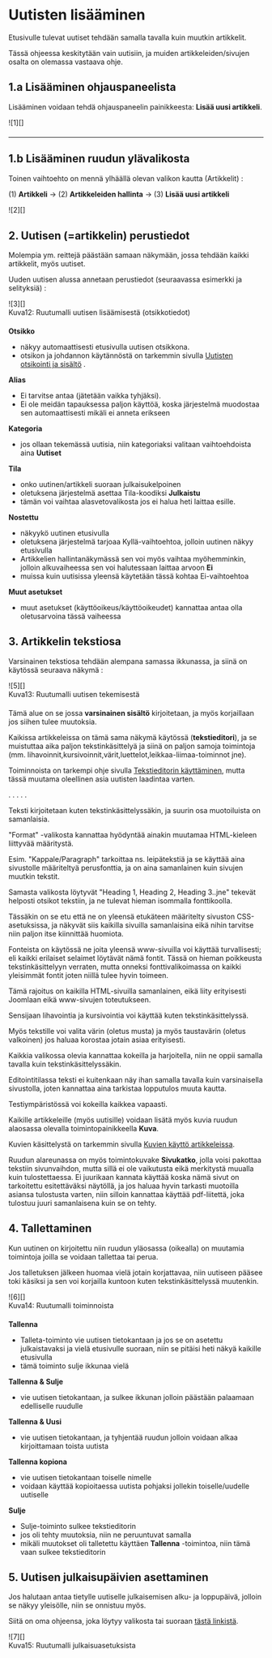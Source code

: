 # Uutisten lisääminen

Etusivulle tulevat uutiset tehdään samalla tavalla kuin muutkin artikkelit.

Tässä ohjeessa keskitytään vain uutisiin, ja muiden artikkeleiden/sivujen osalta on olemassa vastaava ohje.

## 1.a Lisääminen ohjauspaneelista

Lisääminen voidaan tehdä ohjauspaneelin painikkeesta: **Lisää uusi artikkeli**.

<figure class="fig-n" style="margin:0 0 20px 0">
![1][]
<figcaption></figcaption>
</figure>

----

## 1.b Lisääminen ruudun ylävalikosta

Toinen vaihtoehto on mennä ylhäällä olevan valikon kautta (Artikkelit) :

(1) **Artikkeli** -> (2) **Artikkeleiden hallinta** -> (3) **Lisää uusi artikkeli**

<figure class="fig-n border" style="margin:0 0 30px 0">
![2][]
<figcaption></figcaption>
</figure>


## 2. Uutisen (=artikkelin) perustiedot

Molempia ym. reittejä päästään samaan näkymään, jossa tehdään kaikki artikkelit, myös uutiset.

Uuden uutisen alussa annetaan perustiedot (seuraavassa esimerkki ja selityksiä) :

<figure class="fig-n border" style="margin:0 0 20px 0">
![3][]
<figcaption>Kuva12: Ruutumalli uutisen lisäämisestä (otsikkotiedot)</figcaption>
</figure>


__Otsikko__

 * näkyy automaattisesti etusivulla uutisen otsikkona.
 * otsikon ja johdannon käytännöstä on tarkemmin sivulla [Uutisten otsikointi ja sisältö][20] .

__Alias__

 * Ei tarvitse antaa (jätetään vaikka tyhjäksi).
 * Ei ole meidän tapauksessa paljon käyttöä, koska järjestelmä muodostaa sen automaattisesti mikäli ei anneta erikseen

__Kategoria__

 * jos ollaan tekemässä uutisia, niin kategoriaksi valitaan vaihtoehdoista aina **Uutiset**

__Tila__

 * onko uutinen/artikkeli suoraan julkaisukelpoinen
 * oletuksena järjestelmä asettaa Tila-koodiksi __Julkaistu__
 * tämän voi vaihtaa alasvetovalikosta jos ei halua heti laittaa esille.

__Nostettu__

 * näkyykö uutinen etusivulla
 * oletuksena järjestelmä tarjoaa Kyllä-vaihtoehtoa, jolloin uutinen näkyy etusivulla
 * Artikkelien hallintanäkymässä sen voi myös vaihtaa myöhemminkin, jolloin alkuvaiheessa sen voi halutessaan laittaa arvoon __Ei__
 * muissa kuin uutisissa yleensä käytetään tässä kohtaa Ei-vaihtoehtoa

__Muut asetukset__

 * muut asetukset (käyttöoikeus/käyttöoikeudet) kannattaa antaa olla oletusarvoina tässä vaiheessa


## 3. Artikkelin tekstiosa

Varsinainen tekstiosa tehdään alempana samassa ikkunassa, ja siinä on käytössä seuraava näkymä :

<figure class="fig-n border" style="margin:0 0 20px 0">
![5][]
<figcaption>Kuva13: Ruutumalli uutisen tekemisestä</figcaption>
</figure>

Tämä alue on se jossa __varsinainen sisältö__ kirjoitetaan, ja myös korjaillaan jos siihen tulee muutoksia.

Kaikissa artikkeleissa on tämä sama näkymä käytössä (__tekstieditori__), ja se muistuttaa
aika paljon tekstinkäsittelyä ja siinä on paljon samoja toimintoja
(mm. lihavoinnit,kursivoinnit,värit,luettelot,leikkaa-liimaa-toiminnot jne).

Toiminnoista on tarkempi ohje sivulla [Tekstieditorin käyttäminen][21], mutta tässä muutama
oleellinen asia uutisten laadintaa varten.

. . . . .

Teksti kirjoitetaan kuten tekstinkäsittelyssäkin, ja suurin osa muotoiluista on samanlaisia.

"Format" -valikosta kannattaa hyödyntää ainakin muutamaa HTML-kieleen liittyvää määritystä.

Esim. "Kappale/Paragraph" tarkoittaa ns. leipätekstiä ja se käyttää aina sivustolle määriteltyä perusfonttia,
ja on aina samanlainen kuin sivujen muutkin tekstit.

Samasta valikosta löytyvät "Heading 1, Heading 2, Heading 3..jne"  tekevät helposti otsikot tekstiin,
ja ne tulevat hieman isommalla fonttikoolla.

Tässäkin on se etu että ne on yleensä etukäteen määritelty sivuston CSS-asetuksissa, ja näkyvät siis kaikilla
sivuilla samanlaisina eikä nihin tarvitse niin paljon itse kiinnittää huomiota.

Fonteista on käytössä ne joita yleensä www-sivuilla voi käyttää turvallisesti;
eli kaikki erilaiset selaimet löytävät nämä fontit. Tässä on hieman poikkeusta tekstinkäsittelyyn verraten,
mutta onneksi fonttivalikoimassa on kaikki yleisimmät fontit joten niillä tulee hyvin toimeen.

Tämä rajoitus on kaikilla HTML-sivuilla samanlainen, eikä liity erityisesti Joomlaan eikä www-sivujen toteutukseen.

Sensijaan lihavointia ja kursivointia voi käyttää kuten tekstinkäsittelyssä.

Myös tekstille voi valita värin (oletus musta) ja myös taustavärin (oletus valkoinen) jos haluaa korostaa
jotain asiaa erityisesti.

Kaikkia valikossa olevia kannattaa kokeilla ja harjoitella, niin ne oppii samalla tavalla kuin tekstinkäsittelyssäkin.

Editointitilassa teksti ei kuitenkaan näy ihan samalla tavalla kuin varsinaisella sivustolla,
joten kannattaa aina tarkistaa lopputulos muuta kautta.

Testiympäristössä voi kokeilla kaikkea vapaasti.

Kaikille artikkeleille (myös uutisille) voidaan lisätä myös kuvia ruudun alaosassa olevalla
toimintopainikkeella __Kuva__.

Kuvien käsittelystä on tarkemmin sivulla [Kuvien käyttö artikkeleissa][22].

Ruudun alareunassa on myös toimintokuvake **Sivukatko**, jolla voisi pakottaa tekstiin sivunvaihdon,
mutta sillä ei ole vaikutusta eikä merkitystä muualla kuin tulostettaessa. Ei juurikaan kannata käyttää koska nämä
sivut on tarkoitettu esitettäväksi näytöllä, ja jos haluaa hyvin tarkasti muotoilla asiansa tulostusta varten,
niin silloin kannattaa käyttää pdf-liitettä, joka tulostuu juuri samanlaisena kuin se on tehty.

## 4. Tallettaminen

Kun uutinen on kirjoitettu niin ruudun yläosassa (oikealla) on muutamia toimintoja joilla se voidaan tallettaa tai perua.

Jos talletuksen jälkeen huomaa vielä jotain korjattavaa, niin uutiseen pääsee toki käsiksi ja
sen voi korjailla kuntoon kuten tekstinkäsittelyssä muutenkin.

<figure class="fig-n border" style="margin:0 0 20px 0">
![6][]
<figcaption>Kuva14: Ruutumalli toiminnoista</figcaption>
</figure>

__Tallenna__

*   Talleta-toiminto vie uutisen tietokantaan ja jos se on asetettu julkaistavaksi ja vielä etusivulle suoraan,
    niin se pitäisi heti näkyä kaikille etusivulla
*   tämä toiminto sulje ikkunaa vielä

__Tallenna & Sulje__

*   vie uutisen tietokantaan, ja sulkee ikkunan jolloin päästään palaamaan edelliselle ruudulle

__Tallenna & Uusi__

*   vie uutisen tietokantaan, ja tyhjentää ruudun jolloin voidaan alkaa kirjoittamaan toista uutista

__Tallenna kopiona__

*   vie uutisen tietokantaan toiselle nimelle
*   voidaan käyttää kopioitaessa uutista pohjaksi jollekin toiselle/uudelle uutiselle

__Sulje__

*   Sulje-toiminto sulkee tekstieditorin
*   jos oli tehty muutoksia, niin ne peruuntuvat samalla
*   mikäli muutokset oli talletettu käyttäen __Tallenna__ -toimintoa, niin tämä vaan sulkee tekstieditorin



## 5. Uutisen julkaisupäivien asettaminen

Jos halutaan antaa tietylle uutiselle julkaisemisen alku- ja loppupäivä, jolloin se näkyy yleisölle,
niin se onnistuu myös.

Siitä on oma ohjeensa, joka löytyy valikosta tai suoraan [tästä linkistä][23].

<figure class="fig-n border" style="margin:0 0 20px 0">
![7][]
<figcaption>Kuva15: Ruutumalli julkaisuasetuksista</figcaption>
</figure>



[1]: kuvat/kuva10.png "Ruutumalli toiminnosta"
[2]: kuvat/kuva11.png "Ruutumalli valikoiden kautta"
[3]: kuvat/kuva12.png "Ruutumalli otsikkotiedoista"
[5]: kuvat/kuva13.png "Ruutumalli sisällön tekemisestä"
[6]: kuvat/kuva14.png "Ruutumalli toiminnoista"
[7]: kuvat/kuva15.png "Ruutumalli julkaisuasetuksista"
[20]: pages/uutisten-otsikointi.md
[21]: pages/tekstieditorin-kaytto.md
[22]: pages/kuvien-kaytto.md
[23]: pages/julkaisupvm.md



